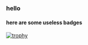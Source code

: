 ### hello
#### here are some useless badges
[![trophy](https://github-profile-trophy.vercel.app/?username=talhatanveer&theme=onedark)](https://github.com/ryo-ma/github-profile-trophy)

<!--
**talhatanveer/talhatanveer** is a ✨ _special_ ✨ repository because its `README.md` (this file) appears on your GitHub profile.

Here are some ideas to get you started:

- 🔭 I’m currently working on ...
- 🌱 I’m currently learning ...
- 👯 I’m looking to collaborate on ...
- 🤔 I’m looking for help with ...
- 💬 Ask me about ...
- 📫 How to reach me: ...
- 😄 Pronouns: ...
- ⚡ Fun fact: ...
-->
